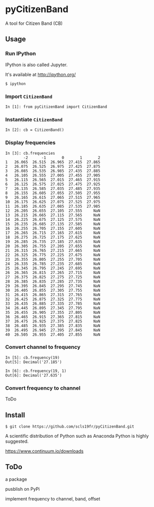 # pyCitizenBand

A tool for Citizen Band (CB)

## Usage

### Run IPython

IPython is also called Jupyter.

It's available at http://ipython.org/

```
$ ipython
```

### Import `CitizenBand`

```
In [1]: from pyCitizenBand import CitizenBand
```

### Instantiate `CitizenBand`

```
In [2]: cb = CitizenBand()
```

### Display frequencies

```
In [3]: cb.frequencies
        -2      -1       0       1       2
1   26.065  26.515  26.965  27.415  27.865
2   26.075  26.525  26.975  27.425  27.875
3   26.085  26.535  26.985  27.435  27.885
4   26.105  26.555  27.005  27.455  27.905
5   26.115  26.565  27.015  27.465  27.915
6   26.125  26.575  27.025  27.475  27.925
7   26.135  26.585  27.035  27.485  27.935
8   26.155  26.605  27.055  27.505  27.955
9   26.165  26.615  27.065  27.515  27.965
10  26.175  26.625  27.075  27.525  27.975
11  26.185  26.635  27.085  27.535  27.985
12  26.205  26.655  27.105  27.555     NaN
13  26.215  26.665  27.115  27.565     NaN
14  26.225  26.675  27.125  27.575     NaN
15  26.235  26.685  27.135  27.585     NaN
16  26.255  26.705  27.155  27.605     NaN
17  26.265  26.715  27.165  27.615     NaN
18  26.275  26.725  27.175  27.625     NaN
19  26.285  26.735  27.185  27.635     NaN
20  26.305  26.755  27.205  27.655     NaN
21  26.315  26.765  27.215  27.665     NaN
22  26.325  26.775  27.225  27.675     NaN
23  26.355  26.805  27.255  27.705     NaN
24  26.335  26.785  27.235  27.685     NaN
25  26.345  26.795  27.245  27.695     NaN
26  26.365  26.815  27.265  27.715     NaN
27  26.375  26.825  27.275  27.725     NaN
28  26.385  26.835  27.285  27.735     NaN
29  26.395  26.845  27.295  27.745     NaN
30  26.405  26.855  27.305  27.755     NaN
31  26.415  26.865  27.315  27.765     NaN
32  26.425  26.875  27.325  27.775     NaN
33  26.435  26.885  27.335  27.785     NaN
34  26.445  26.895  27.345  27.795     NaN
35  26.455  26.905  27.355  27.805     NaN
36  26.465  26.915  27.365  27.815     NaN
37  26.475  26.925  27.375  27.825     NaN
38  26.485  26.935  27.385  27.835     NaN
39  26.495  26.945  27.395  27.845     NaN
40  26.505  26.955  27.405  27.855     NaN
```

### Convert channel to frequency

```
In [5]: cb.frequency(19)
Out[5]: Decimal('27.185')

In [6]: cb.frequency(19, 1)
Out[6]: Decimal('27.635')
```

### Convert frequency to channel

ToDo


## Install

```
$ git clone https://github.com/scls19fr/pyCitizenBand.git
```

A scientific distribution of Python such as Anaconda Python is highly suggested.

https://www.continuum.io/downloads

## ToDo

a package

pusblish on PyPi

implement frequency to channel, band, offset